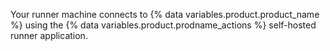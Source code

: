 Your runner machine connects to {% data variables.product.product_name %} using the {% data variables.product.prodname_actions %} self-hosted runner application.
